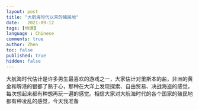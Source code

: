```yaml
---
layout: post
title: "大航海时代以来的殖民地"
date:   2021-09-12
tags: [地理]
language : Chinese
comments: true
author: Zhen
toc: false
published: true
hidden: false
---
```

大航海时代估计是许多男生最喜欢的游戏之一，大家估计对里斯本的盐，非洲的黄金和堺港的银都了熟于心，那种在大洋上发现探索、自由贸易、决战海盗的感觉，每次想起来都有种想再玩一遍的感觉。相信大家对大航海时代的各个国家的殖民地都有种凌乱的感觉，今天我准备
<!--stackedit_data:
eyJoaXN0b3J5IjpbLTIwMzUxMDczMTJdfQ==
-->